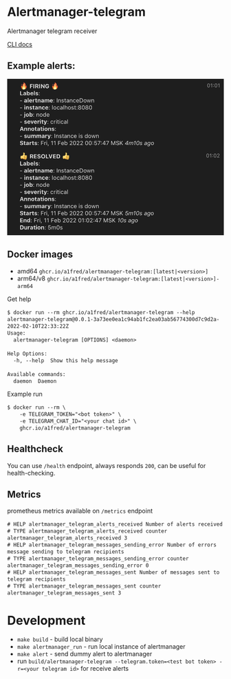 # Alertmanager-telegram
Alertmanager telegram receiver

[CLI docs](CLI.md)

## Example alerts:
![Alerts example](alerts.png)

## Docker images
 * amd64 `ghcr.io/a1fred/alertmanager-telegram:[latest|<version>]`
 * arm64/v8 `ghcr.io/a1fred/alertmanager-telegram:[latest|<version>]-arm64`

Get help
```shell
$ docker run --rm ghcr.io/a1fred/alertmanager-telegram --help
alertmanager-telegram@0.0.1-3a73ee0ea1c94ab1fc2ea03ab56774300d7c9d2a-2022-02-10T22:33:22Z
Usage:
  alertmanager-telegram [OPTIONS] <daemon>

Help Options:
  -h, --help  Show this help message

Available commands:
  daemon  Daemon
```

Example run
```shell
$ docker run --rm \
    -e TELEGRAM_TOKEN="<bot token>" \
    -e TELEGRAM_CHAT_ID="<your chat id>" \
    ghcr.io/a1fred/alertmanager-telegram
```

## Healthcheck
You can use `/health` endpoint, always responds `200`, can be useful for health-checking.

## Metrics
prometheus metrics available on `/metrics` endpoint
```
# HELP alertmanager_telegram_alerts_received Number of alerts received
# TYPE alertmanager_telegram_alerts_received counter
alertmanager_telegram_alerts_received 3
# HELP alertmanager_telegram_messages_sending_error Number of errors message sending to telegram recipients
# TYPE alertmanager_telegram_messages_sending_error counter
alertmanager_telegram_messages_sending_error 0
# HELP alertmanager_telegram_messages_sent Number of messages sent to telegram recipients
# TYPE alertmanager_telegram_messages_sent counter
alertmanager_telegram_messages_sent 3
```

# Development
 * `make build` - build local binary
 * `make alertmanager_run` - run local instance of alertmanager
 * `make alert` - send dummy alert to alertmanager
 * run `build/alertmanager-telegram --telegram.token=<test bot token> -r=<your telegram id>` for receive alerts
